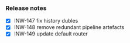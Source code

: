 ﻿### Release notes

- [x] INW-147 fix history dubles
- [x] INW-148 remove redundant pipeline artefacts
- [x] INW-149 update default router